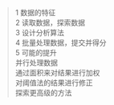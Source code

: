>   1 数据的特征  
>   2 读取数据，探索数据  
>   3 设计分析算法  
>   4 批量处理数据，提交并得分  
>   5 可能的提升  
>   并行处理数据  
>   通过面积来对结果进行加权  
>   对阈值法的结果进行修正  
>   探索更高级的方法  
